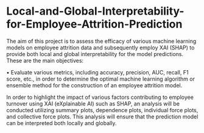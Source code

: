 # Local-and-Global-Interpretability-for-Employee-Attrition-Prediction

The aim of this project is to assess the efficacy of various machine learning models on employee attrition data and subsequently employ XAI (SHAP) to provide both local and global interpretability for the model predictions. These are the main objectives:

• Evaluate various metrics, including accuracy, precision, AUC, recall, F1 score, etc., in order to determine the optimal machine learning algorithm or ensemble method for the construction of an employee attrition model.

In order to highlight the impact of various factors contributing to employee turnover using XAI (eXplainable AI) such as SHAP, an analysis will be conducted utilizing summary plots, dependence plots, individual force plots, and collective force plots. This analysis will ensure that the prediction model can be interpreted both locally and globally.
